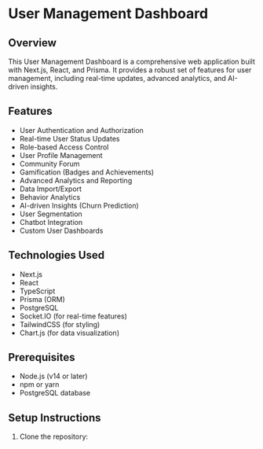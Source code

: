 # User Management Dashboard

## Overview

This User Management Dashboard is a comprehensive web application built with Next.js, React, and Prisma. It provides a robust set of features for user management, including real-time updates, advanced analytics, and AI-driven insights.

## Features

- User Authentication and Authorization
- Real-time User Status Updates
- Role-based Access Control
- User Profile Management
- Community Forum
- Gamification (Badges and Achievements)
- Advanced Analytics and Reporting
- Data Import/Export
- Behavior Analytics
- AI-driven Insights (Churn Prediction)
- User Segmentation
- Chatbot Integration
- Custom User Dashboards

## Technologies Used

- Next.js
- React
- TypeScript
- Prisma (ORM)
- PostgreSQL
- Socket.IO (for real-time features)
- TailwindCSS (for styling)
- Chart.js (for data visualization)

## Prerequisites

- Node.js (v14 or later)
- npm or yarn
- PostgreSQL database

## Setup Instructions

1. Clone the repository:
